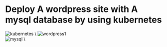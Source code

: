  # Deploy A wordpress site with  A mysql database by using kubernetes  

![kubernetes](https://github.com/Ranaahmedit/wordpress-project/assets/127610751/401e01ee-75aa-46c9-af89-fe40f7980178) \ 
![wordpress1](https://github.com/Ranaahmedit/wordpress-project/assets/127610751/9a469ca0-fd1a-4765-9c61-b53b56752923)\
![mysql](https://github.com/Ranaahmedit/wordpress-project/assets/127610751/a7f57994-9168-43d9-87d1-c4baf2baeeb1) \

